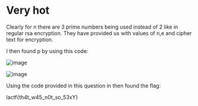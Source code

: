 # Very hot

Clearly for n there are 3 prime numbers being used instead of 2 like in regular rsa encryption. They have provided us with values of n,e and cipher text for encryption.

I then found p by using this code:

![image](https://github.com/Snapskillz123/LACTF/assets/149099858/cea0a148-5e22-4392-84b9-915918f2873a)

![image](https://github.com/Snapskillz123/LACTF/assets/149099858/a040c01e-735e-4d31-81ad-598830e474c4)

Using the code provided in this question in then found the flag:

lactf{th4t_w45_n0t_so_53xY}

